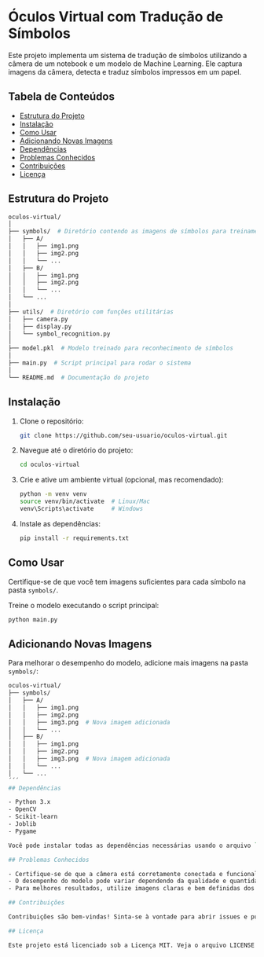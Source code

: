 
# Óculos Virtual com Tradução de Símbolos

Este projeto implementa um sistema de tradução de símbolos utilizando a câmera de um notebook e um modelo de Machine Learning. Ele captura imagens da câmera, detecta e traduz símbolos impressos em um papel.

## Tabela de Conteúdos
- [Estrutura do Projeto](#estrutura-do-projeto)
- [Instalação](#instalação)
- [Como Usar](#como-usar)
- [Adicionando Novas Imagens](#adicionando-novas-imagens)
- [Dependências](#dependências)
- [Problemas Conhecidos](#problemas-conhecidos)
- [Contribuições](#contribuições)
- [Licença](#licença)

## Estrutura do Projeto

```bash
oculos-virtual/
│
├── symbols/  # Diretório contendo as imagens de símbolos para treinamento
│   ├── A/
│   │   ├── img1.png
│   │   ├── img2.png
│   │   └── ...
│   ├── B/
│   │   ├── img1.png
│   │   ├── img2.png
│   │   └── ...
│   └── ...
│
├── utils/  # Diretório com funções utilitárias
│   ├── camera.py
│   ├── display.py
│   └── symbol_recognition.py
│
├── model.pkl  # Modelo treinado para reconhecimento de símbolos
│
├── main.py  # Script principal para rodar o sistema
│
└── README.md  # Documentação do projeto
```
## Instalação

1. Clone o repositório:
    ```sh
    git clone https://github.com/seu-usuario/oculos-virtual.git
    ```

2. Navegue até o diretório do projeto:
    ```sh
    cd oculos-virtual
    ```

3. Crie e ative um ambiente virtual (opcional, mas recomendado):
    ```sh
    python -m venv venv
    source venv/bin/activate  # Linux/Mac
    venv\Scripts\activate     # Windows
    ```

4. Instale as dependências:
    ```sh
    pip install -r requirements.txt
    ```

## Como Usar

Certifique-se de que você tem imagens suficientes para cada símbolo na pasta `symbols/`.

Treine o modelo executando o script principal:
```sh
python main.py
```
## Adicionando Novas Imagens

Para melhorar o desempenho do modelo, adicione mais imagens na pasta `symbols/`:

```bash
oculos-virtual/
├── symbols/
│   ├── A/
│   │   ├── img1.png
│   │   ├── img2.png
│   │   ├── img3.png  # Nova imagem adicionada
│   │   └── ...
│   ├── B/
│   │   ├── img1.png
│   │   ├── img2.png
│   │   ├── img3.png  # Nova imagem adicionada
│   │   └── ...
│   └── ...
´´´
## Dependências

- Python 3.x
- OpenCV
- Scikit-learn
- Joblib
- Pygame

Você pode instalar todas as dependências necessárias usando o arquivo `requirements.txt`.

## Problemas Conhecidos

- Certifique-se de que a câmera está corretamente conectada e funcional.
- O desempenho do modelo pode variar dependendo da qualidade e quantidade de dados de treinamento.
- Para melhores resultados, utilize imagens claras e bem definidas dos símbolos.

## Contribuições

Contribuições são bem-vindas! Sinta-se à vontade para abrir issues e pull requests para melhorias e correções.

## Licença

Este projeto está licenciado sob a Licença MIT. Veja o arquivo LICENSE para mais detalhes.
